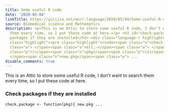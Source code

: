 ```yaml
---
title: Some useful R code
date: '2020-05-04'
linkTitle: https://yulijia.net/en/r-language/2020/05/04/Some-useful-R-codes.html
source: Biomedical science and Mathematics
description: <p>This is an Attic to store some useful R code, I don’t want to search
  them every time, so I put these code at here.</p> <h3 id="check-packages-if-they-are-installed">Check
  packages if they are installed</h3> <div class="language-r highlighter-rouge"><div
  class="highlight"><pre class="highlight"><code><span class="n">check.package</span><span
  class="w"> </span><span class="o">&lt;-</span><span class="w"> </span><span class="k">function</span><span
  class="p">(</span><span class="n">pkg</span><span class="p">){</span><span class="w">
  </span><span class="n">new.pkg</span><span class="w"> ...
disable_comments: true
---
```

<p>This is an Attic to store some useful R code, I don’t want to search them every time, so I put these code at here.</p> <h3 id="check-packages-if-they-are-installed">Check packages if they are installed</h3> <div class="language-r highlighter-rouge"><div class="highlight"><pre class="highlight"><code><span class="n">check.package</span><span class="w"> </span><span class="o">&lt;-</span><span class="w"> </span><span class="k">function</span><span class="p">(</span><span class="n">pkg</span><span class="p">){</span><span class="w"> </span><span class="n">new.pkg</span><span class="w"> ...